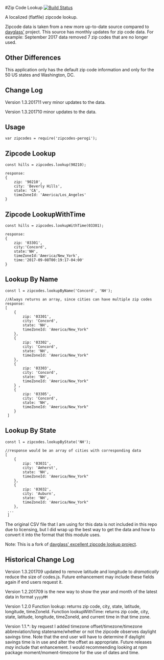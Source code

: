 #Zip Code Lookup
[![Build Status](https://travis-ci.org/perogi/zipcodes-perogi.svg?branch=master)](https://travis-ci.org/perogi/zipcodes-perogi)

A localized (flatfile) zipcode lookup.

Zipcode data is taken from a new more up-to-date source compared to [davglass'](https://github.com/davglass/zipcodes) project. 
This source has monthly updates for zip code data. For example: September 2017 data removed 7 zip codes that are no longer used.

## Other Differences
This application only has the default zip code information and only for the 50 US states and Washington, DC.  

## Change Log
Version 1.3.201711 very minor updates to the data.

Version 1.3.201710 minor updates to the data.

## Usage
    var zipcodes = require('zipcodes-perogi');

## Zipcode Lookup
    const hills = zipcodes.lookup(90210);  
      
    response:
    { 
        zip: '90210',
        city: 'Beverly Hills',
        state: 'CA',
        timeZoneId: 'America/Los_Angeles'
    }

## Zipcode LookupWithTime
    const hills = zipcodes.lookupWithTime(03301);  
      
    response:
    { 
        zip: '03301',
        city:'Concord',
        state:'NH',
        timeZoneId:'America/New_York',
        time:'2017-09-08T00:19:17-04:00'
    }


## Lookup By Name
    const l = zipcodes.lookupByName('Concord', 'NH');  
      
    //Always returns an array, since cities can have multiple zip codes
    response: 
    [ 
        { 
            zip: '03301',
            city: 'Concord',
            state: 'NH',
            timeZoneId: 'America/New_York"
        },
        { 
            zip: '03302',
            city: 'Concord',
            state: 'NH',
            timeZoneId: 'America/New_York"
        },
        { 
            zip: '03303',
            city: 'Concord',
            state: 'NH',
            timeZoneId: 'America/New_York" 
        } ,
        { 
            zip: '03305',
            city: 'Concord',
            state: 'NH',
            timeZoneId: 'America/New_York"
        } 
     ]
     
## Lookup By State
    const l = zipcodes.lookupByState('NH');
      
    //response would be an array of cities with corresponding data
    [ 
        { 
            zip: '03031',
            city: 'Amherst',
            state: 'NH',
            timeZoneId: 'America/New_York"
        },
        { 
            zip: '03032',
            city: 'Auburn',
            state: 'NH',
            timeZoneId: 'America/New_York"
        },
     ...
     ]


The original CSV file that I am using for this data is not included in this repo due to licensing, but I did wrap up
the best way to get the data and how to convert it into the format that this module uses.

Note: This is a fork of [davglass' excellent zipcode lookup project](https://github.com/davglass/zipcodes).

## Historical Change Log
Version 1.3.201709 updated to remove latitude and longitude to _dramatically_ reduce the size of codes.js. 
Future enhancement may include these fields again if end users request it.

Version 1.2.201709 is the new way to show the year and month of the latest data in format `yyyyMM` 

Version 1.2.0 
    Function lookup: returns zip code, city, state, latitude, longitude, timeZoneId.
    Function lookupWithTime: returns zip code, city, state, latitude, longitude, timeZoneId, and current time in that time zone.

Version 1.1.*: by request I added timezone offset/timezone/timezone abbreviation/long statename/whether or not the zipcode observes daylight savings time.
Note that the end user will have to determine if daylight savings time is in use and alter the offset as appropriate. 
Future releases _may_ include that enhancement. I would recommending looking at npm package moment/moment-timezone for the use of dates and time.
